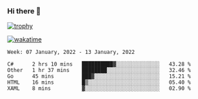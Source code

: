 ### Hi there 👋

[![trophy](https://github-profile-trophy.vercel.app/?username=cxnky&theme=dracula)](https://github.com/ryo-ma/github-profile-trophy)

[![wakatime](https://wakatime.com/badge/user/1c39c599-5497-41b9-a5be-2c4676e7fd23.svg)](https://wakatime.com/@1c39c599-5497-41b9-a5be-2c4676e7fd23)
<!--START_SECTION:waka-->
```text
Week: 07 January, 2022 - 13 January, 2022

C#      2 hrs 10 mins   ██████████▓░░░░░░░░░░░░░░   43.28 % 
Other   1 hr 37 mins    ████████░░░░░░░░░░░░░░░░░   32.46 % 
Go      45 mins         ███▓░░░░░░░░░░░░░░░░░░░░░   15.21 % 
HTML    16 mins         █▒░░░░░░░░░░░░░░░░░░░░░░░   05.40 % 
XAML    8 mins          ▓░░░░░░░░░░░░░░░░░░░░░░░░   02.90 % 
```
<!--END_SECTION:waka-->
